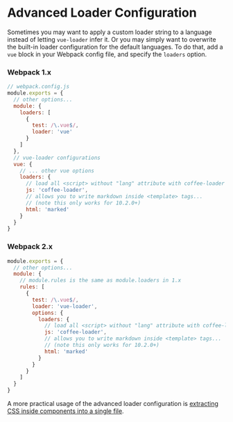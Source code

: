 # Advanced Loader Configuration

Sometimes you may want to apply a custom loader string to a language instead of letting `vue-loader` infer it. Or you may simply want to overwrite the built-in loader configuration for the default languages. To do that, add a `vue` block in your Webpack config file, and specify the `loaders` option.

### Webpack 1.x

``` js
// webpack.config.js
module.exports = {
  // other options...
  module: {
    loaders: [
      {
        test: /\.vue$/,
        loader: 'vue'
      }
    ]
  },
  // vue-loader configurations
  vue: {
    // ... other vue options
    loaders: {
      // load all <script> without "lang" attribute with coffee-loader
      js: 'coffee-loader',
      // allows you to write markdown inside <template> tags...
      // (note this only works for 10.2.0+)
      html: 'marked'
    }
  }
}
```

### Webpack 2.x

``` js
module.exports = {
  // other options...
  module: {
    // module.rules is the same as module.loaders in 1.x
    rules: [
      {
        test: /\.vue$/,
        loader: 'vue-loader',
        options: {
          loaders: {
            // load all <script> without "lang" attribute with coffee-loader
            js: 'coffee-loader',
            // allows you to write markdown inside <template> tags...
            // (note this only works for 10.2.0+)
            html: 'marked'
          }
        }
      }
    ]
  }
}
```

A more practical usage of the advanced loader configuration is [extracting CSS inside components into a single file](./extract-css.md).
